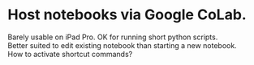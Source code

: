# Host notebooks via Google CoLab.  

Barely usable on iPad Pro.  OK for running short python scripts.  
Better suited to edit existing notebook than starting a new notebook.  
How to activate shortcut commands?  
